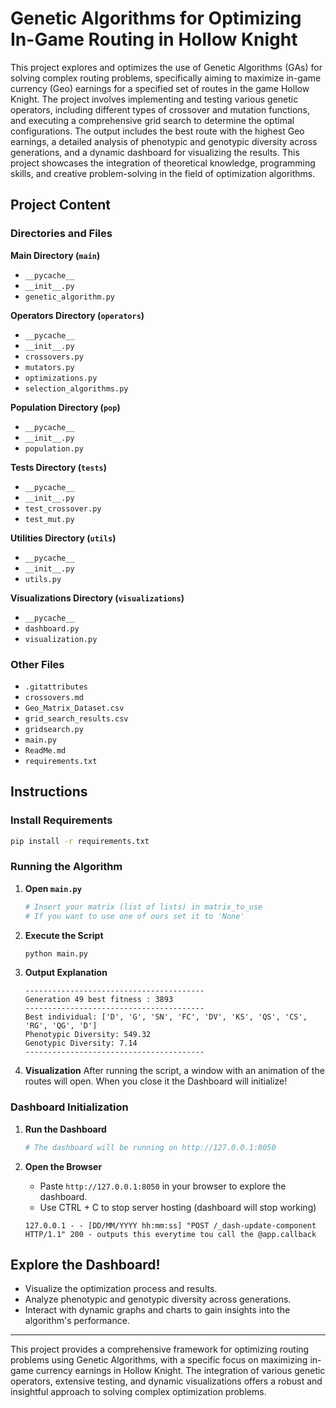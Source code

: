 # Genetic Algorithms for Optimizing In-Game Routing in Hollow Knight

This project explores and optimizes the use of Genetic Algorithms (GAs) for solving complex routing problems, specifically aiming to maximize in-game currency (Geo) earnings for a specified set of routes in the game Hollow Knight. The project involves implementing and testing various genetic operators, including different types of crossover and mutation functions, and executing a comprehensive grid search to determine the optimal configurations. The output includes the best route with the highest Geo earnings, a detailed analysis of phenotypic and genotypic diversity across generations, and a dynamic dashboard for visualizing the results. This project showcases the integration of theoretical knowledge, programming skills, and creative problem-solving in the field of optimization algorithms.

## Project Content

### Directories and Files

**Main Directory (`main`)**
- `__pycache__`
- `__init__.py`
- `genetic_algorithm.py`

**Operators Directory (`operators`)**
- `__pycache__`
- `__init__.py`
- `crossovers.py`
- `mutators.py`
- `optimizations.py`
- `selection_algorithms.py`

**Population Directory (`pop`)**
- `__pycache__`
- `__init__.py`
- `population.py`

**Tests Directory (`tests`)**
- `__pycache__`
- `__init__.py`
- `test_crossover.py`
- `test_mut.py`

**Utilities Directory (`utils`)**
- `__pycache__`
- `__init__.py`
- `utils.py`

**Visualizations Directory (`visualizations`)**
- `__pycache__`
- `dashboard.py`
- `visualization.py`

### Other Files
- `.gitattributes`
- `crossovers.md`
- `Geo_Matrix_Dataset.csv`
- `grid_search_results.csv`
- `gridsearch.py`
- `main.py`
- `ReadMe.md`
- `requirements.txt`

## Instructions

### Install Requirements
```bash
pip install -r requirements.txt
```

### Running the Algorithm

1. **Open `main.py`**
   ```python
   # Insert your matrix (list of lists) in matrix_to_use
   # If you want to use one of ours set it to 'None'
   ```

2. **Execute the Script**
   ```bash
   python main.py
   ```

3. **Output Explanation**
   ```
   ----------------------------------------
   Generation 49 best fitness : 3893
   ----------------------------------------
   Best individual: ['D', 'G', 'SN', 'FC', 'DV', 'KS', 'QS', 'CS', 'RG', 'QG', 'D']
   Phenotypic Diversity: 549.32
   Genotypic Diversity: 7.14
   ----------------------------------------
   ```

4. **Visualization**
   After running the script, a window with an animation of the routes will open.
   When you close it the Dashboard will initialize!

### Dashboard Initialization

1. **Run the Dashboard**
   ```bash
   # The dashboard will be running on http://127.0.0.1:8050
   ```

2. **Open the Browser**
   - Paste `http://127.0.0.1:8050` in your browser to explore the dashboard.
   - Use CTRL + C to stop server hosting (dashboard will stop working)

   ```
   127.0.0.1 - - [DD/MM/YYYY hh:mm:ss] "POST /_dash-update-component HTTP/1.1" 200 - outputs this everytime tou call the @app.callback
   ```

## Explore the Dashboard!
- Visualize the optimization process and results.
- Analyze phenotypic and genotypic diversity across generations.
- Interact with dynamic graphs and charts to gain insights into the algorithm's performance.

---

This project provides a comprehensive framework for optimizing routing problems using Genetic Algorithms, with a specific focus on maximizing in-game currency earnings in Hollow Knight. The integration of various genetic operators, extensive testing, and dynamic visualizations offers a robust and insightful approach to solving complex optimization problems.